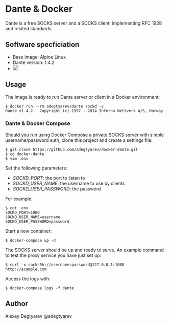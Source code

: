 # Dante & Docker

Dante is a free SOCKS server and a SOCKS client, implementing RFC 1928 and
related standards. 

## Software specficiation

* Base image: Alpine Linux
* Dante version: 1.4.2
* [![](https://images.microbadger.com/badges/image/adegtyarev/dante.svg)](https://microbadger.com/images/adegtyarev/dante "the download size and the number of layers")

## Usage

The image is ready to run Dante server or client in a Docker environment:

    $ docker run --rm adegtyarev/dante sockd -v
    Dante v1.4.2.  Copyright (c) 1997 - 2014 Inferno Nettverk A/S, Norway

### Dante & Docker Compose

Should you run using Docker Compose a private SOCKS server with simple
username/password auth, clone this project and create a settings file:

    $ git clone https://github.com/adegtyarev/docker-dante.git
    $ cd docker-dante
    $ vim .env

Set the following parameters:

* *SOCKD_PORT*: the port to listen to
* *SOCKD_USER_NAME*: the username to use by clients
* *SOCKD_USER_PASSWORD*: the password

For example:

    $ cat .env
    SOCKD_PORT=1080
    SOCKD_USER_NAME=username
    SOCKD_USER_PASSWORD=password

Start a new container:

    $ docker-compose up -d

The SOCKS server should be up and ready to serve.  An example command to test
the proxy service you have just set up:

    $ curl -x socks5h://username:password@127.0.0.1:1080 http://example.com

Access the logs with:

    $ docker-compose logs -f dante


## Author

Alexey Degtyarev @adegtyarev
